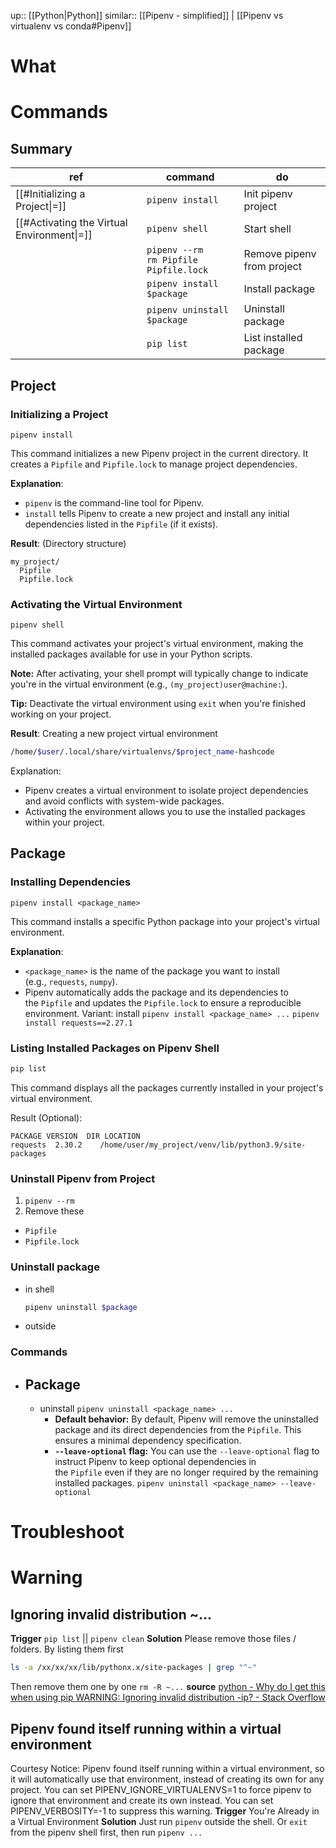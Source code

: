 up:: [[Python|Python]]
similar:: [[Pipenv - simplified]] | [[Pipenv vs virtualenv vs conda#Pipenv]]

# What
# Commands
## Summary
| ref                                        | command                                    | do                         |
| ------------------------------------------ | ------------------------------------------ | -------------------------- |
| [[#Initializing a Project\|=]]             | `pipenv install`                           | Init pipenv project        |
| [[#Activating the Virtual Environment\|=]] | `pipenv shell`                             | Start shell                |
|                                            | `pipenv --rm`<br>`rm Pipfile Pipfile.lock` | Remove pipenv from project |
|                                            | `pipenv install $package`                  | Install package            |
|                                            | `pipenv uninstall $package`                | Uninstall package          |
|                                            | `pip list`                                 | List installed package     |

## Project
### Initializing a Project
```
pipenv install
```
This command initializes a new Pipenv project in the current directory. It creates a `Pipfile` and `Pipfile.lock` to manage project dependencies.

**Explanation**:
- `pipenv` is the command-line tool for Pipenv.
- `install` tells Pipenv to create a new project and install any initial dependencies listed in the `Pipfile` (if it exists).

**Result**:
(Directory structure)
```
my_project/
  Pipfile
  Pipfile.lock
```

### Activating the Virtual Environment
```
pipenv shell
```
This command activates your project's virtual environment, making the installed packages available for use in your Python scripts.

**Note:** After activating, your shell prompt will typically change to indicate you're in the virtual environment (e.g., `(my_project)user@machine:`).

**Tip:** Deactivate the virtual environment using `exit` when you're finished working on your project.

**Result**:
Creating a new project virtual environment
```sh
/home/$user/.local/share/virtualenvs/$project_name-hashcode
```
Explanation:
- Pipenv creates a virtual environment to isolate project dependencies and avoid conflicts with system-wide packages.
- Activating the environment allows you to use the installed packages within your project.

## Package
### Installing Dependencies
```
pipenv install <package_name>
```
This command installs a specific Python package into your project's virtual environment.

**Explanation**:
- `<package_name>` is the name of the package you want to install (e.g., `requests`, `numpy`).
- Pipenv automatically adds the package and its dependencies to the `Pipfile` and updates the `Pipfile.lock` to ensure a reproducible environment.
Variant:
install `pipenv install <package_name> ...` 
	  `pipenv install requests==2.27.1`
### Listing Installed Packages on **Pipenv Shell**
```sh
pip list
```
This command displays all the packages currently installed in your project's virtual environment.

Result (Optional):
```
PACKAGE VERSION  DIR LOCATION
requests  2.30.2    /home/user/my_project/venv/lib/python3.9/site-packages
```


### Uninstall Pipenv from Project
1. `pipenv --rm`
2. Remove these
- `Pipfile` 
- `Pipfile.lock`

### Uninstall package
- in shell
	```sh
	pipenv uninstall $package
	```
- outside
	
### Commands
- Package
	- 
	- uninstall `pipenv uninstall <package_name> ...`
		- **Default behavior:** By default, Pipenv will remove the uninstalled package and its direct dependencies from the `Pipfile`. This ensures a minimal dependency specification.
		- **`--leave-optional` flag:** You can use the `--leave-optional` flag to instruct Pipenv to keep optional dependencies in the `Pipfile` even if they are no longer required by the remaining installed packages.
		  `pipenv uninstall <package_name> --leave-optional`


# Troubleshoot

# Warning
## Ignoring invalid distribution ~...
**Trigger**
`pip list` || `pipenv clean`
**Solution**
Please remove those files / folders. By listing them first
```bash
ls -a /xx/xx/xx/lib/pythonx.x/site-packages | grep "^~"
```
Then remove them one by one `rm -R ~...`
**source**
[python - Why do I get this when using pip WARNING: Ignoring invalid distribution -ip? - Stack Overflow](https://stackoverflow.com/questions/68880743/why-do-i-get-this-when-using-pip-warning-ignoring-invalid-distribution-ip)

## Pipenv found itself running within a virtual environment
Courtesy Notice: Pipenv found itself running within a virtual environment, so it will automatically use that environment, instead of creating its own for any project. You can set PIPENV_IGNORE_VIRTUALENVS=1 to force pipenv to ignore that environment and create its own instead. You can set PIPENV_VERBOSITY=-1 to suppress this warning.
**Trigger**
You're Already in a Virtual Environment
**Solution**
Just run `pipenv` outside the shell. Or `exit`  from the pipenv shell first, then run `pipenv ...`

